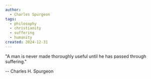 ```yaml
---
author:
  - Charles Spurgeon
tags:
  - philosophy
  - christianity
  - suffering
  - humanity
created: 2024-12-31
---
```

"A man is never made thoroughly useful until he
has passed through suffering."

-- Charles H. Spurgeon

